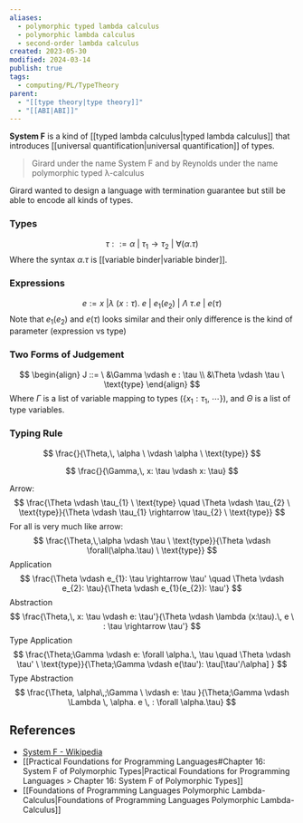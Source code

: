 ```yaml
---
aliases:
  - polymorphic typed lambda calculus
  - polymorphic lambda calculus
  - second-order lambda calculus
created: 2023-05-30
modified: 2024-03-14
publish: true
tags:
  - computing/PL/TypeTheory
parent:
  - "[[type theory|type theory]]"
  - "[[ABI|ABI]]"
---
```

**System F** is a kind of [[typed lambda calculus|typed lambda calculus]] that introduces [[universal quantification|universal quantification]] of types.

>  Girard under the name System F and by Reynolds under the name polymorphic typed λ-calculus

Girard wanted to design a language with termination guarantee but still be able to encode all kinds of types.

### Types
$$
\tau ::= \alpha \ | \ \tau_{1} \rightarrow \tau_{2} \ | \ \forall(\alpha.\tau)
$$
Where the syntax $\alpha.\tau$ is [[variable binder|variable binder]].

### Expressions
$$
e := x \ | \lambda \ (x:\tau).\ e \ | \ e_{1} (e_{2}) \ | \ \Lambda \ \tau. e \ | \ e(\tau)
$$
Note that $e_{1} (e_{2})$ and $e (\tau)$ looks similar and their only difference is the kind of parameter (expression vs type)

### Two Forms of Judgement
$$
\begin{align}
J ::= \ &\Gamma \vdash e : \tau \\
&\Theta \vdash \tau \ \text{type}
\end{align}
$$
Where $\Gamma$ is a list of variable mapping to types ($\{ x_{1}: \tau_{1},\  \cdots\}$), and $\Theta$ is a list of type variables.

### Typing Rule
$$
\frac{}{\Theta,\, \alpha \ \vdash \alpha \ \text{type}}
$$

$$
\frac{}{\Gamma,\, x: \tau \vdash x: \tau}
$$

Arrow:
$$
\frac{\Theta \vdash \tau_{1}  \ \text{type} \quad \Theta \vdash \tau_{2}  \ \text{type}}{\Theta \vdash \tau_{1} \rightarrow \tau_{2} \ \text{type}}
$$
For all is very much like arrow:
$$
\frac{\Theta,\,\alpha \vdash \tau \ \text{type}}{\Theta \vdash \forall(\alpha.\tau) \ \text{type}}
$$
Application
$$
\frac{\Theta \vdash e_{1}: \tau \rightarrow \tau' \quad \Theta \vdash e_{2}: \tau}{\Theta \vdash e_{1}(e_{2}): \tau'}
$$
Abstraction
$$
\frac{\Theta,\, x: \tau \vdash e: \tau'}{\Theta \vdash \lambda (x:\tau).\, e \ : \tau \rightarrow \tau'}
$$
Type Application
$$
\frac{\Theta;\Gamma \vdash e: \forall \alpha.\, \tau \quad \Theta \vdash \tau' \ \text{type}}{\Theta;\Gamma \vdash e(\tau'): \tau[\tau'/\alpha] }
$$
Type Abstraction
$$
\frac{\Theta, \alpha\,;\Gamma \ \vdash e: \tau }{\Theta;\Gamma \vdash \Lambda \, \alpha. e \, : \forall \alpha.\tau}
$$

## References
- [System F - Wikipedia](https://en.wikipedia.org/wiki/System_F)
- [[Practical Foundations for Programming Languages#Chapter 16: System F of Polymorphic Types|Practical Foundations for Programming Languages > Chapter 16: System F of Polymorphic Types]]
- [[Foundations of Programming Languages Polymorphic Lambda-Calculus|Foundations of Programming Languages Polymorphic Lambda-Calculus]]
